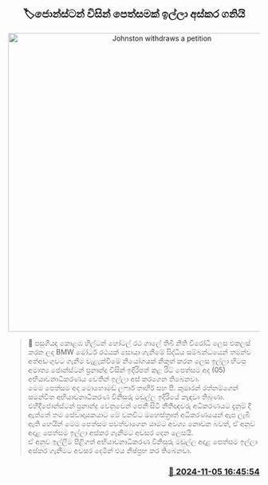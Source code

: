 <p align='center'><b><h2 align='center' title='Johnston withdraws a petition'>🏷​ජොන්ස්ටන් විසින් පෙත්සමක් ඉල්ලා අස්කර ගනියි</h2></b></p>
<p align='center'><img src='https://helakuru.sgp1.cdn.digitaloceanspaces.com/esana/images/lib/court-gg.jpg' width='600' alt='Johnston withdraws a petition'></p>

>📝 පසුගියදා කොළඹ හිල්ටන් හෝටල් රථ ගාලේ තිබී නීති විරෝධී ලෙස එකලස් කරන ලද BMW මෝටර් රථයක් සොයා ගැනීමේ සිද්ධිය සම්බන්ධයෙන් තමන්ව අත්අඩංගුවට ගැනීම වැළැක්වීමේ නියෝගයක් නිකුත් කරන ලෙස ඉල්ලා හිටපු අමාත්‍ය ජොන්ස්ටන් ප්‍රනාන්දු විසින් ඉදිරිපත් කළ රිට් පෙත්සම අද (05) අභියාචනාධිකරණය වෙතින් ඉල්ලා අස් කරගෙන තිබෙනවා.<br>මෙම පෙත්සම අද මොහොමඩ් ලෆාර් තාහීර් සහ පී. කුමාරන් රත්නම්ගෙන් සමන්විත අභියාචනාධීකරණ විනිසුරු මඩුල්ල ඉදිරියේ කැඳවා තිබුණා.<br>එහිදී ​ජොන්ස්ටන් ප්‍රනාන්දු වෙනුවෙන් පෙනී සිටි නීතිඥවරු අධිකරණයට දැනුම් දී ඇත්තේ තම සේවාදායකයාට මේ වනවිට මහෙස්ත්‍රාත් අධිකරණයෙන් ඇප ලැබී ඇති හෙයින් මෙම පෙත්සම පවත්වාගෙන යාමට අවශ්‍ය නොවන බවත්, ඒ අනුව අදාළ පෙත්සම ඉල්ලා අස්කර ගැනීමට අවසර දෙන ලෙසයි.<br>ඒ අනුව ඉල්ලීම පිළිගත් අභියාචනාධිකරණ විනිසුරු මඩුල්ල අදාළ පෙත්සම ඉල්ලා අස්කර ගැනීමට අවසර දෙමින් එය නිෂ්ප්‍රභ කර තිබෙනවා.<br>

<h3 align='right'><a href='https://www.helakuru.lk/esana/p/104768/'>📅 2024-11-05 16:45:54</a></h3>
